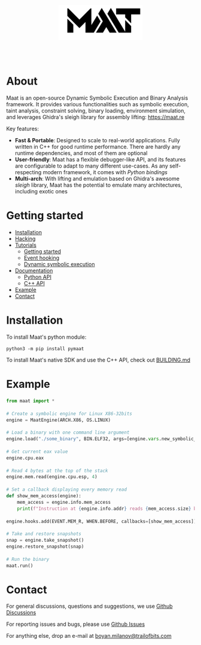 <p align="center" >
     <br><br>
<img width="45%" src="resources/maat_logo.png"/> <br>
  <!-- TODO
  <img src="https://img.shields.io/badge/License-MIT-green" alt="License: MIT"> &nbsp; &nbsp;
   <img src="https://img.shields.io/badge/Build-Linux-green" alt="Build: Linux">  &nbsp; &nbsp;
  <img src="https://img.shields.io/badge/Version-v0.2-green" alt="Version: 0.2"> &nbsp; &nbsp;
  <a href="http://maat.re"><img src="https://img.shields.io/badge/Website-maat.re-blue" alt="Website: maat.re"></a> -->
  <br>
  <br>
  <br>
</p>


# About

Maat is an open-source Dynamic Symbolic Execution and Binary Analysis framework. It provides various functionalities such as symbolic execution, taint analysis, constraint solving, binary loading, environment simulation, and leverages Ghidra's sleigh library for assembly lifting: https://maat.re

Key features:

- **Fast & Portable**: Designed to scale to real-world applications. Fully written in C++ for good runtime
                performance. There are hardly any runtime dependencies, and most of them are optional
- **User-friendly**: Maat has a flexible debugger-like API, and its features are configurable to
                      adapt to many different use-cases. As any self-respecting modern framework, it comes with *Python bindings*
- **Multi-arch**: With lifting and emulation based on Ghidra's awesome *sleigh* library, Maat
                      has the potential to emulate many architectures, including exotic ones

# Getting started
- [Installation](#installation)
- [Hacking](./HACKING.md)
- [Tutorials](https://maat.re/tutorials.html)
     - [Getting started](https://maat.re/tutorials/get_started.html)
     - [Event hooking](https://maat.re/tutorials/events.html)
     - [Dynamic symbolic execution](https://maat.re/tutorials/dse.html)
- [Documentation](https://maat.re/python_api/index.html)
     - [Python API](https://maat.re/python_api/index.html)
     - [C++ API](https://maat.re/cpp_api/index.html)
- [Example](#example)
- [Contact](#contact)

# Installation

To install Maat's python module:
````
python3 -m pip install pymaat
````

To install Maat's native SDK and use the C++ API, check out [BUILDING.md](./BUILDING.md)

# Example

```Python
from maat import *

# Create a symbolic engine for Linux X86-32bits
engine = MaatEngine(ARCH.X86, OS.LINUX)

# Load a binary with one command line argument
engine.load("./some_binary", BIN.ELF32, args=[engine.vars.new_symbolic_buffer("some_arg", 20)])

# Get current eax value
engine.cpu.eax

# Read 4 bytes at the top of the stack
engine.mem.read(engine.cpu.esp, 4)

# Set a callback displaying every memory read
def show_mem_access(engine):
    mem_access = engine.info.mem_access
    print(f"Instruction at {engine.info.addr} reads {mem_access.size} bytes at {mem_access.addr}")

engine.hooks.add(EVENT.MEM_R, WHEN.BEFORE, callbacks=[show_mem_access])

# Take and restore snapshots
snap = engine.take_snapshot()
engine.restore_snapshot(snap)

# Run the binary
maat.run() 
```

# Contact
For general discussions, questions and suggestions, we use [Github Discussions](https://github.com/trailofbits/maat/discussions)

For reporting issues and bugs, please use [Github Issues](https://github.com/trailofbits/maat/issues)

For anything else, drop an e-mail at boyan.milanov@trailofbits.com
